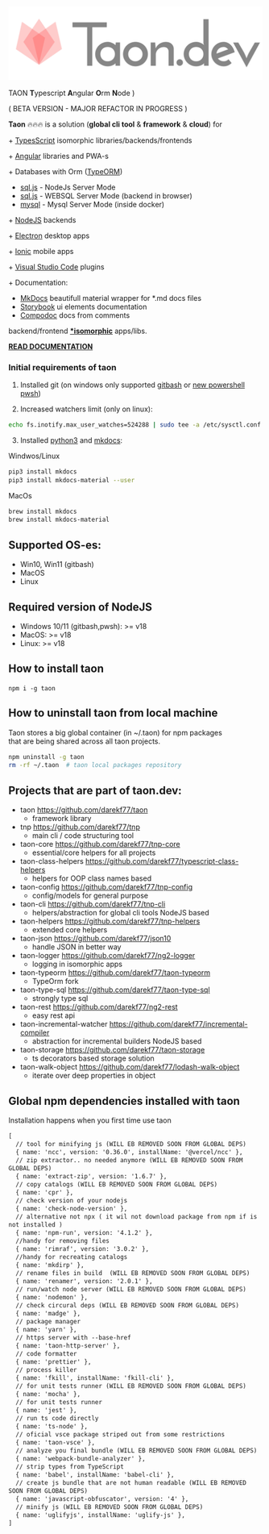 <p style="text-align: center;"><img src="./images/logo-header-bold-taon.png" ></p>

<!-- cspell: disable-next-line  -->
TAON  **T**ypescript **A**ngular **O**rm **N**ode )


( BETA VERSION - MAJOR REFACTOR IN PROGRESS )

**Taon** 🔥🔥🔥 is a solution (**global cli tool** & **framework** & **cloud**) for

\+
[TypesScript](https://www.typescriptlang.org/) isomorphic libraries/backends/frontends

\+
[Angular](https://angular.io/) libraries and PWA-s

\+ Databases with Orm ([TypeORM](https://typeorm.io/)) <br>
- [sql.js](https://sql.js.org) - NodeJs Server Mode <br>
- [sql.js](https://sql.js.org) - WEBSQL Server Mode (backend in browser) <br>
- [mysql](https://www.mysql.com/) - Mysql Server Mode (inside docker) <br>

\+
[NodeJS](https://nodejs.org/en/) backends

\+
[Electron](https://www.electronjs.org/) desktop apps

\+
[Ionic](https://www.electronjs.org/) mobile apps

\+
[Visual Studio Code](https://www.electronjs.org/) plugins

\+ Documentation:<br>
- [MkDocs](https://www.mkdocs.org/) beautifull material wrapper for *.md docs files <br>
- [Storybook](https://storybook.js.org/docs/get-started/angular) ui elements documentation <br>
- [Compodoc](https://compodoc.app/) docs from comments <br>
 
backend/frontend **[*isomorphic](https://en.wikipedia.org/wiki/Isomorphic_JavaScript)**  apps/libs.

**[READ DOCUMENTATION](https://taon.dev/#/docs)**

### Initial requirements of taon
1. Installed git 
 (on windows only supported [gitbash](https://gitforwindows.org) or [new powershell pwsh](https://github.com/PowerShell/PowerShell))

2. Increased watchers limit (only on linux):
```bash
echo fs.inotify.max_user_watches=524288 | sudo tee -a /etc/sysctl.conf && sudo sysctl -p
```
3. Installed [python3](https://www.python.org/downloads/release/python-3123/) 
and [mkdocs](https://www.mkdocs.org/user-guide/installation/):<br>

Windwos/Linux
```bash
pip3 install mkdocs
pip3 install mkdocs-material --user
```
MacOs
```bash
brew install mkdocs
brew install mkdocs-material
```

## Supported OS-es:
- Win10, Win11 (gitbash)
- MacOS
- Linux


## Required version of NodeJS
- Windows 10/11 (gitbash,pwsh): >= v18
- MacOS: >= v18
- Linux: >= v18


## How to install taon
```
npm i -g taon
```


##  How to uninstall taon from local machine
Taon stores a big global container (in ~/.taon) for npm packages <br>
that are being shared across all taon projects.

```bash
npm uninstall -g taon
rm -rf ~/.taon  # taon local packages repository
```


## Projects that are part of taon.dev:
- taon https://github.com/darekf77/taon
    + framework library
- tnp https://github.com/darekf77/tnp
    + main cli / code structuring tool
- taon-core https://github.com/darekf77/tnp-core
    + essential/core helpers for all projects
- taon-class-helpers https://github.com/darekf77/typescript-class-helpers
    + helpers for OOP class names based
- taon-config https://github.com/darekf77/tnp-config
    + config/models for general purpose
- taon-cli https://github.com/darekf77/tnp-cli
    + helpers/abstraction for global cli tools NodeJS based
- taon-helpers https://github.com/darekf77/tnp-helpers
    + extended core helpers
- taon-json https://github.com/darekf77/json10
    + handle JSON in better way
- taon-logger https://github.com/darekf77/ng2-logger
    + logging in isomorphic apps
- taon-typeorm https://github.com/darekf77/taon-typeorm
    + TypeOrm fork 
- taon-type-sql https://github.com/darekf77/taon-type-sql
    + strongly type sql
- taon-rest https://github.com/darekf77/ng2-rest
    + easy rest api
- taon-incremental-watcher https://github.com/darekf77/incremental-compiler
    + abstraction for incremental builders NodeJS based 
- taon-storage https://github.com/darekf77/taon-storage
    + ts decorators based storage solution
- taon-walk-object https://github.com/darekf77/lodash-walk-object
    + iterate over deep properties in object



## Global npm dependencies installed with taon 
Installation happens when you first time use taon
```jsonc
[
  // tool for minifying js (WILL EB REMOVED SOON FROM GLOBAL DEPS)
  { name: 'ncc', version: '0.36.0', installName: '@vercel/ncc' },
  // zip extractor.. no needed anymore (WILL EB REMOVED SOON FROM GLOBAL DEPS)
  { name: 'extract-zip', version: '1.6.7' },
  // copy catalogs (WILL EB REMOVED SOON FROM GLOBAL DEPS)
  { name: 'cpr' },
  // check version of your nodejs
  { name: 'check-node-version' },
  // alternative not npx ( it wil not download package from npm if is not installed )
  { name: 'npm-run', version: '4.1.2' },
  //handy for removing files
  { name: 'rimraf', version: '3.0.2' },
  //handy for recreating catalogs
  { name: 'mkdirp' },
  // rename files in build  (WILL EB REMOVED SOON FROM GLOBAL DEPS)
  { name: 'renamer', version: '2.0.1' },
  // run/watch node server (WILL EB REMOVED SOON FROM GLOBAL DEPS)
  { name: 'nodemon' },
  // check circural deps (WILL EB REMOVED SOON FROM GLOBAL DEPS)
  { name: 'madge' },
  // package manager
  { name: 'yarn' },
  // https server with --base-href
  { name: 'taon-http-server' },
  // code formatter
  { name: 'prettier' },
  // process killer
  { name: 'fkill', installName: 'fkill-cli' },
  // for unit tests runner (WILL EB REMOVED SOON FROM GLOBAL DEPS)
  { name: 'mocha' },
  // for unit tests runner
  { name: 'jest' },
  // run ts code directly
  { name: 'ts-node' },
  // oficial vsce package striped out from some restrictions
  { name: 'taon-vsce' },
  // analyze you final bundle (WILL EB REMOVED SOON FROM GLOBAL DEPS)
  { name: 'webpack-bundle-analyzer' },
  // strip types from TypeScript
  { name: 'babel', installName: 'babel-cli' },
  // create js bundle that are not human readable (WILL EB REMOVED SOON FROM GLOBAL DEPS)
  { name: 'javascript-obfuscator', version: '4' },
  // minify js (WILL EB REMOVED SOON FROM GLOBAL DEPS)
  { name: 'uglifyjs', installName: 'uglify-js' },
]
```
